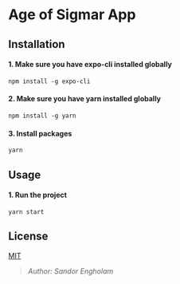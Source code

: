 # Age of Sigmar App

## Installation

#### 1. Make sure you have expo-cli installed globally

`npm install -g expo-cli`

#### 2. Make sure you have yarn installed globally

`npm install -g yarn`

#### 3. Install packages

`yarn`

## Usage

#### 1. Run the project

`yarn start`

## License

[MIT](https://choosealicense.com/licenses/mit/)

> _Author: Sandor Engholam_
